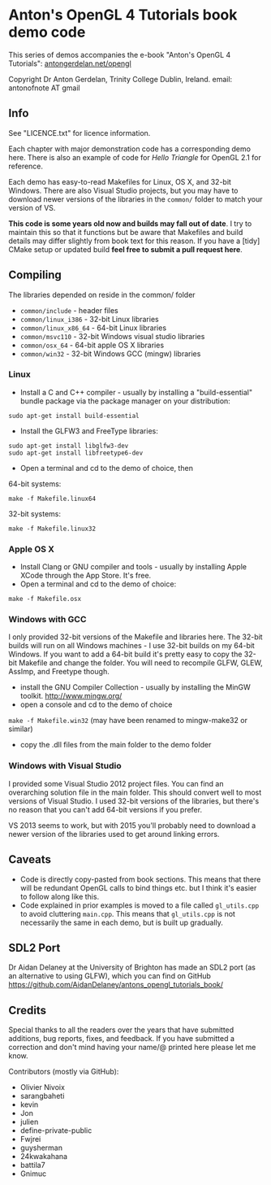 # Anton's OpenGL 4 Tutorials book demo code #

This series of demos accompanies the e-book "Anton's OpenGL 4 Tutorials":
[antongerdelan.net/opengl](http://antongerdelan.net/opengl/)

Copyright Dr Anton Gerdelan, Trinity College Dublin, Ireland.
email: antonofnote AT gmail

## Info ##

See "LICENCE.txt" for licence information.

Each chapter with major demonstration code has a corresponding demo here.
There is also an example of code for *Hello Triangle* for OpenGL 2.1 for reference.

Each demo has easy-to-read Makefiles for Linux, OS X, and 32-bit Windows.
There are also Visual Studio projects, but you may have to download newer
versions of the libraries in the `common/` folder to match your version of VS.

**This code is some years old now and builds may fall out of date**. I try to
maintain this so that it functions but be aware that Makefiles and build details
may differ slightly from book text for this reason.
If you have a [tidy] CMake setup or updated build **feel free to submit a pull request here**.

## Compiling ##

The libraries depended on reside in the common/ folder

* `common/include` - header files
* `common/linux_i386` - 32-bit Linux libraries
* `common/linux_x86_64` - 64-bit Linux libraries
* `common/msvc110` - 32-bit Windows visual studio libraries
* `common/osx_64` - 64-bit apple OS X libraries
* `common/win32` - 32-bit Windows GCC (mingw) libraries

### Linux ###

* Install a C and C++ compiler - usually by installing a "build-essential"
bundle package via the package manager on your distribution:

```
sudo apt-get install build-essential
```

* Install the GLFW3 and FreeType libraries:

```
sudo apt-get install libglfw3-dev
sudo apt-get install libfreetype6-dev
```

* Open a terminal and cd to the demo of choice, then

64-bit systems:

```
make -f Makefile.linux64
```

32-bit systems:

```
make -f Makefile.linux32
```

### Apple OS X ###

* Install Clang or GNU compiler and tools - usually by installing Apple XCode through the App Store. It's free.
* Open a terminal and cd to the demo of choice:

```
make -f Makefile.osx
```

### Windows with GCC ###

I only provided 32-bit versions of the Makefile and libraries here.
The 32-bit builds will run on all Windows machines - I use 32-bit builds on my
64-bit Windows.
If you want to add a 64-bit build it's pretty easy to copy the 32-bit Makefile and change
the folder. You will need to recompile GLFW, GLEW, AssImp, and Freetype though.

* install the GNU Compiler Collection - usually by installing the MinGW toolkit.
http://www.mingw.org/
* open a console and cd to the demo of choice

`make -f Makefile.win32` (may have been renamed to mingw-make32 or similar)

* copy the .dll files from the main folder to the demo folder

### Windows with Visual Studio ###

I provided some Visual Studio 2012 project files.
You can find an overarching solution file in the main folder. This should
convert well to most versions of Visual Studio. I used 32-bit versions of the
libraries, but there's no reason that you can't add 64-bit versions if you
prefer.

VS 2013 seems to work, but with 2015 you'll probably need to download a newer
version of the libraries used to get around linking errors. 

## Caveats ##

* Code is directly copy-pasted from book sections. This means that there will be redundant OpenGL calls to bind things etc. but I think it's easier to follow along like this.
* Code explained in prior examples is moved to a file called `gl_utils.cpp` to avoid cluttering `main.cpp`. This means that `gl_utils.cpp` is not necessarily the same in each demo, but is built up gradually.

## SDL2 Port ##

Dr Aidan Delaney at the University of Brighton has made an SDL2 port (as an
alternative to using GLFW), which you can find on GitHub
https://github.com/AidanDelaney/antons_opengl_tutorials_book/

## Credits ##

Special thanks to all the readers over the years that have submitted additions,
bug reports, fixes, and feedback. If you have submitted a correction and don't
mind having your name/@ printed here please let me know.

Contributors (mostly via GitHub):

* Olivier Nivoix
* sarangbaheti
* kevin
* Jon
* julien
* define-private-public
* Fwjrei
* guysherman
* 24kwakahana
* battila7
* Gnimuc

